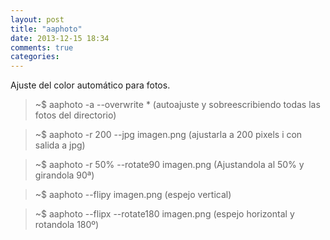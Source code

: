 ```yaml
---
layout: post
title: "aaphoto"
date: 2013-12-15 18:34
comments: true
categories: 
---
```

Ajuste del color automático para fotos.

>~$ aaphoto -a --overwrite * (autoajuste y sobreescribiendo todas las fotos del directorio)

>~$ aaphoto -r 200 --jpg imagen.png (ajustarla a 200 pixels i con salida a jpg)

>~$ aaphoto -r 50% --rotate90 imagen.png (Ajustandola al 50% y girandola 90ª)

>~$ aaphoto --flipy imagen.png (espejo vertical)

>~$ aaphoto --flipx --rotate180 imagen.png (espejo horizontal y rotandola 180º)

